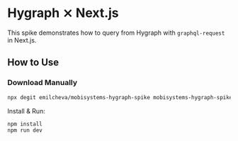 # Hygraph ⨯ Next.js

This spike demonstrates how to query from Hygraph with `graphql-request` in Next.js.

## How to Use

### Download Manually

```bash
npx degit emilcheva/mobisystems-hygraph-spike mobisystems-hygraph-spike
```

Install & Run:

```bash
npm install
npm run dev
```
